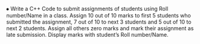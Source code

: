 ⦁	Write a C++ Code to submit assignments of students using Roll number/Name in a class. Assign 10 out of 10 marks to first 5 students who submitted the assignment, 7 out of 10 to next 3 students and 5 out of 10 to next 2 students. Assign all others zero marks and mark their assignment as late submission. Display marks with student’s Roll number/Name.
